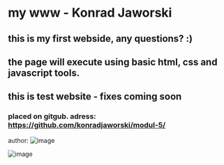  # my www - Konrad Jaworski 
 ## this is my first webside, any questions? :) 
 ## the page will execute using basic html, css and javascript tools. 
 ## this is test website - fixes coming soon
 ### placed on gitgub. adress: https://github.com/konradjaworski/modul-5/ 
 author: ![image](https://github.com/konradjaworski/mypage/blob/main/foto1.jpg) 

![image](https://user-images.githubusercontent.com/120027291/208588867-89c2513d-76d3-45c4-94bf-078e51242ae2.png)
